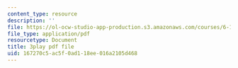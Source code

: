 ```yaml
---
content_type: resource
description: ''
file: https://ol-ocw-studio-app-production.s3.amazonaws.com/courses/6-189-multicore-programming-primer-january-iap-2007/167270c5ac5f0ad118ee016a2105d468_qhH6ysHlaiM.pdf
file_type: application/pdf
resourcetype: Document
title: 3play pdf file
uid: 167270c5-ac5f-0ad1-18ee-016a2105d468
---
```

